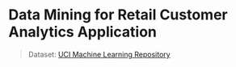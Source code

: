 # Data Mining for Retail Customer Analytics Application

> Dataset: [UCI Machine Learning Repository](https://archive.ics.uci.edu/dataset/502/online+retail+ii)
